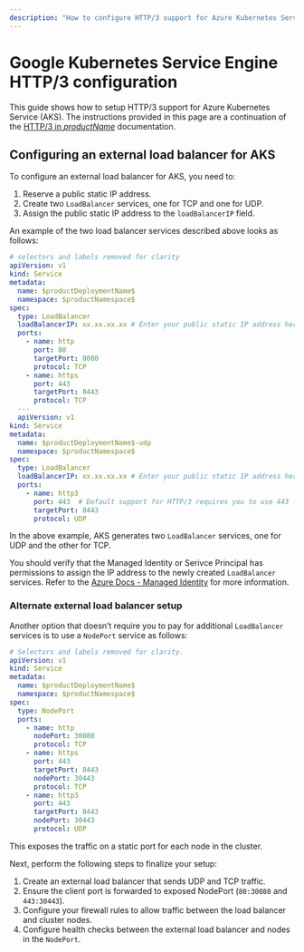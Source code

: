 ```yaml
---
description: "How to configure HTTP/3 support for Azure Kubernetes Service (AKS). This guide shows how to setup the LoadBalancer service for AKS to support both TCP and UDP communications."
---
```


# Google Kubernetes Service Engine HTTP/3 configuration

This guide shows how to setup HTTP/3 support for Azure Kubernetes Service (AKS). The instructions provided in this page are a continuation of the [HTTP/3 in $productName$](../../../topics/running/http3) documentation.

## Configuring an external load balancer for AKS

To configure an external load balancer for AKS, you need to:

1. Reserve a public static IP address.
2. Create two `LoadBalancer` services, one for TCP and one for UDP.
3. Assign the public static IP address to the `loadBalancerIP` field.

An example of the two load balancer services described above looks as follows:

```yaml
# selectors and labels removed for clarity
apiVersion: v1
kind: Service
metadata:
  name: $productDeploymentName$
  namespace: $productNamespace$
spec:
  type: LoadBalancer
  loadBalancerIP: xx.xx.xx.xx # Enter your public static IP address here.
  ports:
    - name: http
      port: 80
      targetPort: 8080
      protocol: TCP
    - name: https
      port: 443
      targetPort: 8443
      protocol: TCP
  ---
  apiVersion: v1
kind: Service
metadata:
  name: $productDeploymentName$-udp
  namespace: $productNamespace$
spec:
  type: LoadBalancer
  loadBalancerIP: xx.xx.xx.xx # Enter your public static IP address here.
  ports:
    - name: http3
      port: 443  # Default support for HTTP/3 requires you to use 443 for the external client-facing port.
      targetPort: 8443
      protocol: UDP

```

In the above example, AKS generates two `LoadBalancer` services, one for UDP and the other for TCP.

<Alert severity="info">
You should verify that the Managed Identity or Serivce Principal has permissions to assign the IP address to the newly created <code>LoadBalancer</code> services. Refer to the <a href="https://docs.microsoft.com/en-us/azure/aks/use-managed-identity" target="_blank">Azure Docs - Managed Identity</a> for more information.
</Alert>

### Alternate external load balancer setup

Another option that doesn’t require you to pay for additional `LoadBalancer` services is to use a `NodePort` service as follows:

```yaml
# Selectors and labels removed for clarity.
apiVersion: v1
kind: Service
metadata:
  name: $productDeploymentName$
  namespace: $productNamespace$
spec:
  type: NodePort
  ports:
    - name: http
      nodePort: 30080
      protocol: TCP
    - name: https
      port: 443
      targetPort: 8443
      nodePort: 30443
      protocol: TCP
    - name: http3
      port: 443
      targetPort: 8443
      nodePort: 30443
      protocol: UDP
```

This exposes the traffic on a static port for each node in the cluster.

Next, perform the following steps to finalize your setup:

1. Create an external load balancer that sends UDP and TCP traffic.
2. Ensure the client port is forwarded to exposed NodePort (`80:30080` and `443:30443`).
3. Configure your firewall rules to allow traffic between the load balancer and cluster nodes.
4. Configure health checks between the external load balancer and nodes in the `NodePort`.